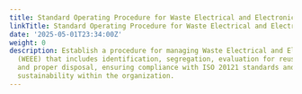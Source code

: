 ```yaml
---
title: Standard Operating Procedure for Waste Electrical and Electronic Equipments
linkTitle: Standard Operating Procedure for Waste Electrical and Electronic Equipments
date: '2025-05-01T23:34:00Z'
weight: 0
description: Establish a procedure for managing Waste Electrical and Electronic Equipment
  (WEEE) that includes identification, segregation, evaluation for reuse, recycling,
  and proper disposal, ensuring compliance with ISO 20121 standards and promoting
  sustainability within the organization.
---
```





<!-- Unsupported block type: unsupported -->

